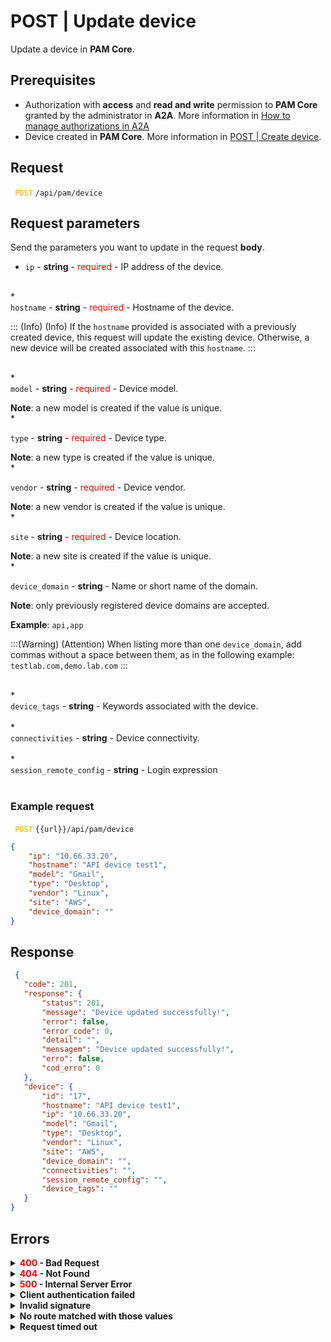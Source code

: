 # POST | Update device

Update a device in **PAM Core**.

## Prerequisites
*  Authorization with **access** and **read and write** permission to **PAM Core** granted by the administrator in **A2A**.
More information in [How to manage authorizations in A2A](/v4/docs/how-to-manage-authorizations-in-a2a)
* Device created in **PAM Core**. 
More information in [POST | Create device](/v4/docs/api-post-create-device).

## Request


 <code><span style="color:orange"> POST</code></span> `/api/pam/device`


## Request parameters
Send the parameters you want to update in the request <b>body</b>.

* <summary><code>ip</code> - <b>string</b> - <span style="color:red">required</span> - IP address of the device.</summary>


<br>
* <summary><code>hostname</code> - <b>string</b> - <span style="color:red">required</span> - Hostname of the device.</summary>

::: (Info) (Info)
If the `hostname` provided is associated with a previously created device, this request will update the existing device. Otherwise, a new device will be created associated with this `hostname`.
:::

<br>
* <summary><code>model</code> - <b>string</b> - <span style="color:red">required</span> - Device model.</summary>
<p><b>Note</b>: a new model is created if the value is unique.


<br>
* <summary><code>type</code> - <b>string</b> - <span style="color:red">required</span> - Device type.</summary>
<p><b>Note</b>: a new type is created if the value is unique.


<br>
* <summary><code>vendor</code> - <b>string</b> - <span style="color:red">required</span> - Device vendor.</summary>
<p><b>Note</b>: a new vendor is created if the value is unique.


<br>
* <summary><code>site</code> - <b>string</b> - <span style="color:red">required</span> - Device location. </summary>
<p><b>Note</b>: a new site is created if the value is unique.


<br>
* <summary><code>device_domain</code> - <b>string</b> - Name or short name of the domain.</summary>
<p><b>Note</b>: only previously registered device domains are accepted. <p><b>Example</b>: <code>api,app</code>

:::(Warning) (Attention)
When listing more than one `device_domain`, add commas without a space between them, as in the following example:
`testlab.com,demo.lab.com`
:::

<br>
* <summary><code>device_tags</code> - <b>string</b> - Keywords associated with the device.</summary>

<br>
* <summary><code>connectivities</code> - <b>string</b> - Device connectivity.</summary>


<br>
* <summary><code>session_remote_config</code> - <b>string</b> - Login expression</summary>

<br>


  ### Example request
    
<code><span style="color:orange"> POST</code></span> `{{url}}/api/pam/device`

```json 
{
    "ip": "10.66.33.20",
    "hostname": "API device test1",
    "model": "Gmail",
    "type": "Desktop",
    "vendor": "Linux",
    "site": "AWS",
    "device_domain": ""
}
```
  
  
  
  ## Response 
 ```json 
  {
    "code": 201,
    "response": {
        "status": 201,
        "message": "Device updated successfully!",
        "error": false,
        "error_code": 0,
        "detail": "",
        "mensagem": "Device updated successfully!",
        "erro": false,
        "cod_erro": 0
    },
    "device": {
        "id": "17",
        "hostname": "API device test1",
        "ip": "10.66.33.20",
        "model": "Gmail",
        "type": "Desktop",
        "vendor": "Linux",
        "site": "AWS",
        "device_domain": "",
        "connectivities": "",
        "session_remote_config": "",
        "device_tags": ""
    }
}
 ```
 
 ## Errors
 
 <details>
<summary><b><span style="color:red">400</span> - Bad Request</b></summary>

***
    
<b>Message: "1004: The device's hostname was not informed"</b>
<p><b>Possible cause</b>: the required parameter <code>hostname</code> of the device wasn’t informed.<br></p>
<b>Solution</b>: provide a value for the <code>hostname</code> parameter of the device and resend the request. 
  
* * *

<b>Message: "1005: The device's IP was not informed"</b>
<p><b>Possible cause</b>: the required parameter <code>ip</code> of the device wasn’t informed.<br></p>
    <b>Solution</b>: provide a value for the <code>ip</code> parameter of the device and resend the request.
  

* * *
<b>Mensagem: "1019: The device's site was not informed"</b>
 <p><b>Possível causa</b>: the required parameter <code>site</code> of the device wasn’t informed.<br></p>
  <b>Solução</b>: provide a value for the <code>site</code> parameter of the device and resend the request.
 
***
    
 <b>Mensagem: "1020: The device's model was not informed"</b>
 <p><b>Possível causa</b>: the required parameter <code>model</code> of the device wasn’t informed.<br></p>
  <b>Solução</b>: provide a value for the <code>model</code> parameter of the device and resend the request.

  ***
  
  <b>Mensagem: "1021: The device's vendor was not informed"</b>
 <p><b>Possível causa</b>: the required parameter <code>vendor</code> of the device wasn’t informed.<br></p>
  <b>Solução</b>: provide a value for the <code>vendor</code> parameter of the device and resend the request.

  ***
 <b>Mensagem: "1022: The device's type was not informed"</b>
 <p><b>Possível causa</b>: the required parameter <code>type</code> of the device wasn’t informed.<br></p>
  <b>Solução</b>: provide a value for the <code>type</code> parameter of the device and resend the request.

  ***
<b>Message: "1029: It is not possible to enter a domain that has not been previously registered"</b>
 <p><b>Possible cause</b>:  the <code>device_domain</code> sent doesn’t exist or the sent format is incorrect.<br></p>
  <b>Solution</b>: provide a valid value for the <code>device_domain</code> , or, in case you’re sending more than one <code>device_domain</code> remember to not add space between commas. Example: <code>qakm.lab.mt4.dev,my_device_domain</code>.

  ***
<b>Message: "1039: Without PAM Configuration Access permission"</b>  
<br><b>Possible cause</b>: your authorization doesn’t have permission to update a credential. 
     
<b>Solution</b>: ask the administrator to check your <b>read and write</b> permission to <b>PAM Core</b> resources in <b>A2A</b>.

* * *

</details>




<details>
<summary><b><span style="color:red">404</span> - Not Found</b></summary>

***
<b>Message: "Resource sub not found"</b><br>

<p><b>Possible cause</b>: the URL or the requested resource isn’t correct.<br>
        
<b>Solution</b>: check the URL and make sure the parameter is correct.</p>
* * *
</details>


<details>
 
<summary><b><span style="color:red">500</span> - Internal Server Error</b></summary>

***
    
<b>Message: "Unexpected error."</b><br>
 
<p><b>Possible cause</b>: the error is in the Segura server.<br>
        
<b>Solution</b>: contact the support team for more information.</p>

***

<b>Message: "You are not authorized to access this resource."</b>

<p><b>Possible cause</b>: you don’t have the authorization to access this resource.<br>
        
<b>Solution</b>: ask the administrator to check your permission to access the <b>PAM Core</b> resources in <b>A2A</b>.</p>

* * *
 </details>   

  

<details>
<summary><b>Client authentication failed</b></summary>

*** 
   
<b>Message: "Client authentication failed."</b>
<p><b>Possible cause</b>: failure in your application authentication with the Segura server. <br>
        
<b>Solution</b>: check the authentication parameters such as <code>Access Token URL</code>, <code>Client ID</code> e <code>Client secret</code> and request a new access token.</p>
 
* * *   
</details>
     
  

<details>
<summary><b>Invalid signature</b></summary>

*** 
    
<b>Message: "Invalid signature"</b>
    
<p><b>Possible cause</b>: failure in recognizing the URL of the client application.
        
<b>Solution</b>: check the URL of the client application and resent the request.</p>

* * * 
</details>
     

<details>
    <summary><b>No route matched with those values</b></summary>
    
***   
    
<b>Message: "No route matched with those values."</b>
   <p><b>Possible cause</b>: the authorization header is missing in the API request.<br>
        
  <b>Solution</b>: request a new access token.</p>
   
 * * *
</details>
 

<details>
    <summary><b> Request timed out</b></summary>
    
***
    
<b>Message: "Request timed out."</b>
<p><b>Possible cause</b>: the request time has expired.<br>
        
<b>Solution</b>: check the connectivity between the source of the request and the Segura server.</p>
</details>